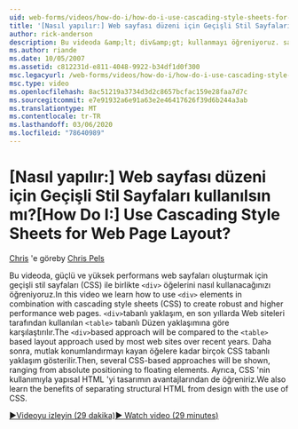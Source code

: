 ```yaml
---
uid: web-forms/videos/how-do-i/how-do-i-use-cascading-style-sheets-for-web-page-layout
title: '[Nasıl yapılır:] Web sayfası düzeni için Geçişli Stil Sayfaları kullanılsın mı? | Microsoft Docs'
author: rick-anderson
description: Bu videoda &amp;lt; div&amp;gt; kullanmayı öğreniyoruz. sağlam ve yüksek performans web p 'si oluşturmak için geçişli stil sayfaları (CSS) ile birlikte bulunan öğeler...
ms.author: riande
ms.date: 10/05/2007
ms.assetid: c812231d-e811-4048-9922-b34df1d0f300
msc.legacyurl: /web-forms/videos/how-do-i/how-do-i-use-cascading-style-sheets-for-web-page-layout
msc.type: video
ms.openlocfilehash: 8ac51219a3734d3d2c8657bcfac159e28faa7d7c
ms.sourcegitcommit: e7e91932a6e91a63e2e46417626f39d6b244a3ab
ms.translationtype: MT
ms.contentlocale: tr-TR
ms.lasthandoff: 03/06/2020
ms.locfileid: "78640989"
---
```

# <a name="how-do-i-use-cascading-style-sheets-for-web-page-layout"></a><span data-ttu-id="56779-104">[Nasıl yapılır:] Web sayfası düzeni için Geçişli Stil Sayfaları kullanılsın mı?</span><span class="sxs-lookup"><span data-stu-id="56779-104">[How Do I:] Use Cascading Style Sheets for Web Page Layout?</span></span>

<span data-ttu-id="56779-105">[Chris](https://twitter.com/chrispels) 'e göre</span><span class="sxs-lookup"><span data-stu-id="56779-105">by [Chris Pels](https://twitter.com/chrispels)</span></span>

<span data-ttu-id="56779-106">Bu videoda, güçlü ve yüksek performans web sayfaları oluşturmak için geçişli stil sayfaları (CSS) ile birlikte `<div>` öğelerini nasıl kullanacağınızı öğreniyoruz.</span><span class="sxs-lookup"><span data-stu-id="56779-106">In this video we learn how to use `<div>` elements in combination with cascading style sheets (CSS) to create robust and higher performance web pages.</span></span> <span data-ttu-id="56779-107">`<div>`tabanlı yaklaşım, en son yıllarda Web siteleri tarafından kullanılan `<table>` tabanlı Düzen yaklaşımına göre karşılaştırılır.</span><span class="sxs-lookup"><span data-stu-id="56779-107">The `<div>`based approach will be compared to the `<table>` based layout approach used by most web sites over recent years.</span></span> <span data-ttu-id="56779-108">Daha sonra, mutlak konumlandırmayı kayan öğelere kadar birçok CSS tabanlı yaklaşım gösterilir.</span><span class="sxs-lookup"><span data-stu-id="56779-108">Then, several CSS-based approaches will be shown, ranging from absolute positioning to floating elements.</span></span> <span data-ttu-id="56779-109">Ayrıca, CSS 'nin kullanımıyla yapısal HTML 'yi tasarımın avantajlarından de öğreniriz.</span><span class="sxs-lookup"><span data-stu-id="56779-109">We also learn the benefits of separating structural HTML from design with the use of CSS.</span></span>

[<span data-ttu-id="56779-110">&#9654;Videoyu izleyin (29 dakika)</span><span class="sxs-lookup"><span data-stu-id="56779-110">&#9654; Watch video (29 minutes)</span></span>](https://channel9.msdn.com/Blogs/ASP-NET-Site-Videos/how-do-i-use-cascading-style-sheets-for-web-page-layout)
